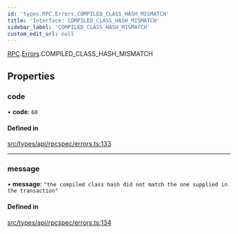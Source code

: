 ```yaml
---
id: 'types.RPC.Errors.COMPILED_CLASS_HASH_MISMATCH'
title: 'Interface: COMPILED_CLASS_HASH_MISMATCH'
sidebar_label: 'COMPILED_CLASS_HASH_MISMATCH'
custom_edit_url: null
---
```


[RPC](../namespaces/types.RPC.md).[Errors](../namespaces/types.RPC.Errors.md).COMPILED_CLASS_HASH_MISMATCH

## Properties

### code

• **code**: `60`

#### Defined in

[src/types/api/rpcspec/errors.ts:133](https://github.com/starknet-io/starknet.js/blob/v5.29.0/src/types/api/rpcspec/errors.ts#L133)

---

### message

• **message**: `"the compiled class hash did not match the one supplied in the transaction"`

#### Defined in

[src/types/api/rpcspec/errors.ts:134](https://github.com/starknet-io/starknet.js/blob/v5.29.0/src/types/api/rpcspec/errors.ts#L134)
